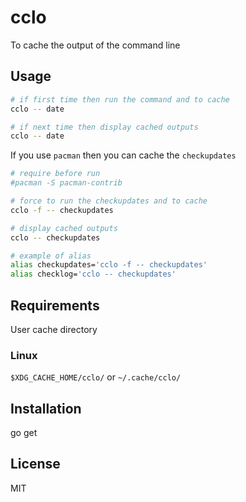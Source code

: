 # cclo

To cache the output of the command line

## Usage

```sh
# if first time then run the command and to cache
cclo -- date

# if next time then display cached outputs
cclo -- date
```

If you use `pacman` then you can cache the `checkupdates`

```sh
# require before run
#pacman -S pacman-contrib

# force to run the checkupdates and to cache
cclo -f -- checkupdates

# display cached outputs
cclo -- checkupdates

# example of alias
alias checkupdates='cclo -f -- checkupdates'
alias checklog='cclo -- checkupdates'
```

## Requirements

User cache directory

### Linux

`$XDG_CACHE_HOME/cclo/` or `~/.cache/cclo/`

## Installation

go get

## License

MIT
